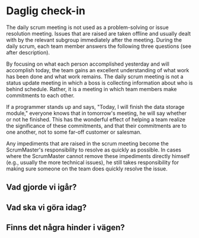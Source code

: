 # Daglig check-in

The daily scrum meeting is not used as a problem-solving or issue resolution meeting. Issues that are raised are taken offline and usually dealt with by the relevant subgroup immediately after the meeting. During the daily scrum, each team member answers the following three questions (see after description).

By focusing on what each person accomplished yesterday and will accomplish today, the team gains an excellent understanding of what work has been done and what work remains. The daily scrum meeting is not a status update meeting in which a boss is collecting information about who is behind schedule. Rather, it is a meeting in which team members make commitments to each other.

If a programmer stands up and says, "Today, I will finish the data storage module," everyone knows that in tomorrow's meeting, he will say whether or not he finished. This has the wonderful effect of helping a team realize the significance of these commitments, and that their commitments are to one another, not to some far-off customer or salesman.

Any impediments that are raised in the scrum meeting become the ScrumMaster's responsibility to resolve as quickly as possible. In cases where the ScrumMaster cannot remove these impediments directly himself (e.g., usually the more technical issues), he still takes responsibility for making sure someone on the team does quickly resolve the issue.




## Vad gjorde vi igår?

## Vad ska vi göra idag?

## Finns det några hinder i vägen?